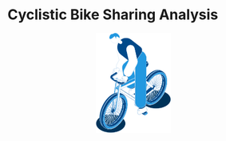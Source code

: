 # Cyclistic Bike Sharing Analysis

<p align="center">
  <img src="fig/riders_blue.png" width="150" height="200" />
